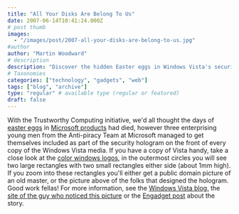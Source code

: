 ```yaml
---
title: "All Your Disks Are Belong To Us"
date: 2007-06-14T10:41:24.000Z
# post thumb
images:
  - "/images/post/2007-all-your-disks-are-belong-to-us.jpg"
#author
author: "Martin Woodward"
# description
description: "Discover the hidden Easter eggs in Windows Vista's security hologram featuring the Anti-piracy Team's clever nod to their work."
# Taxonomies
categories: ["technology", "gadgets", "web"]
tags: ["blog", "archive"]
type: "regular" # available type (regular or featured)
draft: false
---
```

[](http://www.woodwardweb.com/WindowsLiveWriter/AllYourDisksAreBelongToUs_9643/Win_vista_men%5B3%5D.gif) With the Trustworthy Computing initiative, we'd all thought the days of [easter eggs](http://en.wikipedia.org/wiki/Easter_egg_(virtual)) in [Microsoft products](http://en.wikipedia.org/wiki/Easter_eggs_in_Microsoft_products) had died, however three enterprising young men from the Anti-piracy Team at Microsoft managed to get themselves included as part of the security hologram on the front of every copy of the Windows Vista media.  If you have a copy of Vista handy, take a close look at the [color windows logos](http://www.microsoft.com/resources/howtotell/en/popup.aspx?subFolder=en&featureTypeFolder=antiPiracyFeatureParts&xml=apFeaturePart68&horizontal=yes), in the outermost circles you will see two large rectangles with two small rectangles either side (about 1mm high).  If you zoom into these rectangles you'll either get a public domain picture of an old master, or the picture above of the folks that designed the hologram.  Good work fellas!  For more information, see the [Windows Vista blog,](http://windowsvistablog.com/blogs/windowsvista/archive/2007/06/13/the-devil-is-in-the-details.aspx) the [site of the guy who noticed this picture](http://inicia.es/de/kwisatz/index.html#2878790462939498204) or the [Engadget post](http://www.engadget.com/2007/06/13/microsoft-embedding-nerdy-photo-in-vista-dvds/) about the story.